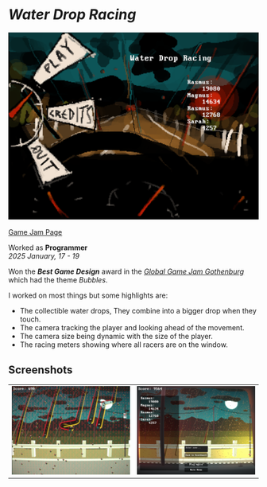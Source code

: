 # *Water Drop Racing*
<td><img src="Images\MainMenu.png" /></td>

[Game Jam Page](https://globalgamejam.org/games/2025/title-5)

Worked as **Programmer**    
*2025 January, 17 - 19*  

Won the ***Best Game Design*** award in the [*Global Game Jam Gothenburg*](https://globalgamejam.org/jam-sites/2025/ggj-gothenburg-25) which had the theme *Bubbles*.

I worked on most things but some highlights are:
- The collectible water drops, They combine into a bigger drop when they touch.
- The camera tracking the player and looking ahead of the movement.
- The camera size being dynamic with the size of the player.
- The racing meters showing where all racers are on the window.

## Screenshots

<table>
  <tr>
    <td><img src="Images\Gameplay.png" /></td>
    <td><img src="Images\Finished.png" /></td>
  </tr>
</table>
